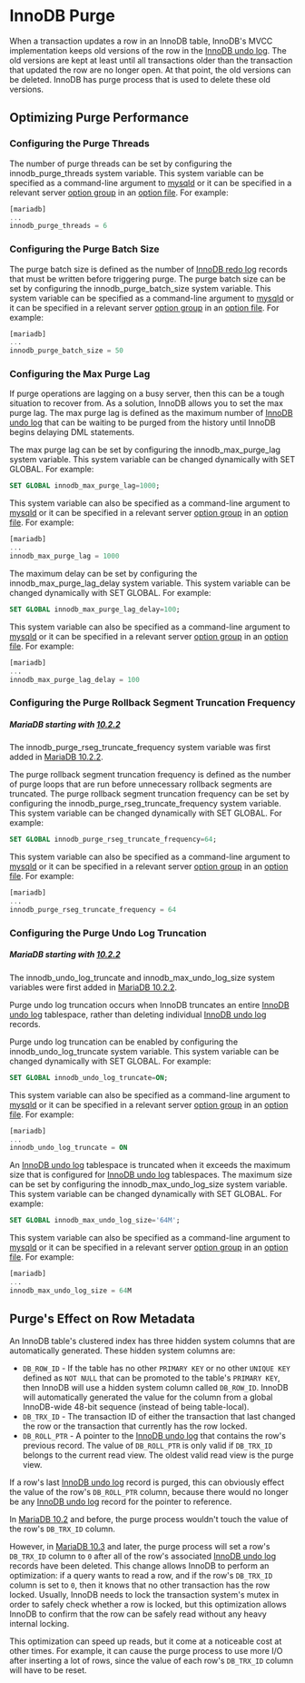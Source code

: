 # InnoDB Purge

When a transaction updates a row in an InnoDB table, InnoDB's MVCC implementation keeps old versions of the row in the [InnoDB undo log](/columns-storage-engines-and-plugins/storage-engines/innodb/innodb-undo-log). The old versions are kept at least until all transactions older than the transaction that updated the row are no longer open. At that point, the old versions can be deleted. InnoDB has purge process that is used to delete these old versions.

## Optimizing Purge Performance

### Configuring the Purge Threads

The number of purge threads can be set by configuring the <a undefined>innodb_purge_threads</a> system variable. This system variable can be specified as a command-line argument to [mysqld](/mariadb-administration/getting-installing-and-upgrading-mariadb/starting-and-stopping-mariadb/mysqld-options) or it can be specified in a relevant server [option group](/kb/en/configuring-mariadb-with-option-files/#option-groups) in an [option file](/mariadb-administration/getting-installing-and-upgrading-mariadb/configuring-mariadb-with-option-files). For example:

```sql
[mariadb]
...
innodb_purge_threads = 6
```

### Configuring the Purge Batch Size

The purge batch size is defined as the number of [InnoDB redo log](/columns-storage-engines-and-plugins/storage-engines/innodb/innodb-redo-log) records that must be written before triggering purge. The purge batch size can be set by configuring the <a undefined>innodb_purge_batch_size</a> system variable. This system variable can be specified as a command-line argument to [mysqld](/mariadb-administration/getting-installing-and-upgrading-mariadb/starting-and-stopping-mariadb/mysqld-options) or it can be specified in a relevant server [option group](/kb/en/configuring-mariadb-with-option-files/#option-groups) in an [option file](/mariadb-administration/getting-installing-and-upgrading-mariadb/configuring-mariadb-with-option-files). For example:

```sql
[mariadb]
...
innodb_purge_batch_size = 50
```

### Configuring the Max Purge Lag

If purge operations are lagging on a busy server, then this can be a tough situation to recover from. As a solution, InnoDB allows you to set the max purge lag. The max purge lag is defined as the maximum number of [InnoDB undo log](/columns-storage-engines-and-plugins/storage-engines/innodb/innodb-undo-log) that can be waiting to be purged from the history until InnoDB begins delaying DML statements.

The max purge lag can be set by configuring the <a undefined>innodb_max_purge_lag</a> system variable. This system variable can be changed dynamically with <a undefined>SET GLOBAL</a>. For example:

```sql
SET GLOBAL innodb_max_purge_lag=1000;
```

This system variable can also be specified as a command-line argument to [mysqld](/mariadb-administration/getting-installing-and-upgrading-mariadb/starting-and-stopping-mariadb/mysqld-options) or it can be specified in a relevant server [option group](/kb/en/configuring-mariadb-with-option-files/#option-groups) in an [option file](/mariadb-administration/getting-installing-and-upgrading-mariadb/configuring-mariadb-with-option-files). For example:

```sql
[mariadb]
...
innodb_max_purge_lag = 1000
```

The maximum delay can be set by configuring the <a undefined>innodb_max_purge_lag_delay</a> system variable. This system variable can be changed dynamically with <a undefined>SET GLOBAL</a>. For example:

```sql
SET GLOBAL innodb_max_purge_lag_delay=100;
```

This system variable can also be specified as a command-line argument to [mysqld](/mariadb-administration/getting-installing-and-upgrading-mariadb/starting-and-stopping-mariadb/mysqld-options) or it can be specified in a relevant server [option group](/kb/en/configuring-mariadb-with-option-files/#option-groups) in an [option file](/mariadb-administration/getting-installing-and-upgrading-mariadb/configuring-mariadb-with-option-files). For example:

```sql
[mariadb]
...
innodb_max_purge_lag_delay = 100
```

### Configuring the Purge Rollback Segment Truncation Frequency

##### MariaDB starting with [10.2.2](/kb/en/mariadb-1022-release-notes/)

The <a undefined>innodb_purge_rseg_truncate_frequency</a> system variable was first added in [MariaDB 10.2.2](/kb/en/mariadb-1022-release-notes/).

The purge rollback segment truncation frequency is defined as the number of purge loops that are run before unnecessary rollback segments are truncated. The purge rollback segment truncation frequency can be set by configuring the <a undefined>innodb_purge_rseg_truncate_frequency</a> system variable. This system variable can be changed dynamically with <a undefined>SET GLOBAL</a>. For example:

```sql
SET GLOBAL innodb_purge_rseg_truncate_frequency=64;
```

This system variable can also be specified as a command-line argument to [mysqld](/mariadb-administration/getting-installing-and-upgrading-mariadb/starting-and-stopping-mariadb/mysqld-options) or it can be specified in a relevant server [option group](/kb/en/configuring-mariadb-with-option-files/#option-groups) in an [option file](/mariadb-administration/getting-installing-and-upgrading-mariadb/configuring-mariadb-with-option-files). For example:

```sql
[mariadb]
...
innodb_purge_rseg_truncate_frequency = 64
```

### Configuring the Purge Undo Log Truncation

##### MariaDB starting with [10.2.2](/kb/en/mariadb-1022-release-notes/)

The <a undefined>innodb_undo_log_truncate</a> and <a undefined>innodb_max_undo_log_size</a> system variables were first added in [MariaDB 10.2.2](/kb/en/mariadb-1022-release-notes/).

Purge undo log truncation occurs when InnoDB truncates an entire [InnoDB undo log](/columns-storage-engines-and-plugins/storage-engines/innodb/innodb-undo-log) tablespace, rather than deleting individual [InnoDB undo log](/columns-storage-engines-and-plugins/storage-engines/innodb/innodb-undo-log) records.

Purge undo log truncation can be enabled by configuring the <a undefined>innodb_undo_log_truncate</a> system variable. This system variable can be changed dynamically with <a undefined>SET GLOBAL</a>. For example:

```sql
SET GLOBAL innodb_undo_log_truncate=ON;
```

This system variable can also be specified as a command-line argument to [mysqld](/mariadb-administration/getting-installing-and-upgrading-mariadb/starting-and-stopping-mariadb/mysqld-options) or it can be specified in a relevant server [option group](/kb/en/configuring-mariadb-with-option-files/#option-groups) in an [option file](/mariadb-administration/getting-installing-and-upgrading-mariadb/configuring-mariadb-with-option-files). For example:

```sql
[mariadb]
...
innodb_undo_log_truncate = ON
```

An [InnoDB undo log](/columns-storage-engines-and-plugins/storage-engines/innodb/innodb-undo-log) tablespace is truncated when it exceeds the maximum size that is configured for [InnoDB undo log](/columns-storage-engines-and-plugins/storage-engines/innodb/innodb-undo-log) tablespaces. The maximum size can be set by configuring the <a undefined>innodb_max_undo_log_size</a> system variable. This system variable can be changed dynamically with <a undefined>SET GLOBAL</a>. For example:

```sql
SET GLOBAL innodb_max_undo_log_size='64M';
```

This system variable can also be specified as a command-line argument to [mysqld](/mariadb-administration/getting-installing-and-upgrading-mariadb/starting-and-stopping-mariadb/mysqld-options) or it can be specified in a relevant server [option group](/kb/en/configuring-mariadb-with-option-files/#option-groups) in an [option file](/mariadb-administration/getting-installing-and-upgrading-mariadb/configuring-mariadb-with-option-files). For example:

```sql
[mariadb]
...
innodb_max_undo_log_size = 64M
```

## Purge's Effect on Row Metadata

An InnoDB table's clustered index has three hidden system columns that are automatically generated. These hidden system columns are:

- `DB_ROW_ID` - If the table has no other `PRIMARY KEY` or no other `UNIQUE KEY` defined as `NOT NULL` that can be promoted to the table's  `PRIMARY KEY`, then InnoDB will use a hidden system column called `DB_ROW_ID`. InnoDB will automatically generated the value for the column from a global InnoDB-wide 48-bit sequence (instead of being table-local).
- `DB_TRX_ID` - The transaction ID of either the transaction that last changed the row or the transaction that currently has the row locked.
- `DB_ROLL_PTR` - A pointer to the [InnoDB undo log](/columns-storage-engines-and-plugins/storage-engines/innodb/innodb-undo-log) that contains the row's previous record. The value of `DB_ROLL_PTR` is only valid if `DB_TRX_ID` belongs to the current read view. The oldest valid read view is the purge view.

If a row's last [InnoDB undo log](/columns-storage-engines-and-plugins/storage-engines/innodb/innodb-undo-log) record is purged, this can obviously effect the value of the row's `DB_ROLL_PTR` column, because there would no longer be any [InnoDB undo log](/columns-storage-engines-and-plugins/storage-engines/innodb/innodb-undo-log) record for the pointer to reference.

In [MariaDB 10.2](/kb/en/what-is-mariadb-102/) and before, the purge process wouldn't touch the value of the row's `DB_TRX_ID` column.

However, in [MariaDB 10.3](/kb/en/what-is-mariadb-103/) and later, the purge process will set a row's `DB_TRX_ID` column to `0` after all of the row's associated [InnoDB undo log](/columns-storage-engines-and-plugins/storage-engines/innodb/innodb-undo-log) records have been deleted. This change allows InnoDB to perform an optimization: if a query wants to read a row, and if the row's `DB_TRX_ID` column is set to `0`, then it knows that no other transaction has the row locked. Usually, InnoDB needs to lock the transaction system's mutex in order to safely check whether a row is locked, but this optimization allows InnoDB to confirm that the row can be safely read without any heavy internal locking.

This optimization can speed up reads, but it come at a noticeable cost at other times. For example, it can cause the purge process to use more I/O after inserting a lot of rows, since the value of each row's `DB_TRX_ID` column will have to be reset.